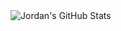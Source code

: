 <img align="left" alt="Jordan's GitHub Stats" src="https://jordanhilado.vercel.app/api?username=jordanhilado&show_icons=true&hide_border=true" />
